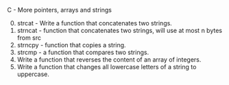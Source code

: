 C - More pointers, arrays and strings

0. strcat - Write a function that concatenates two strings.
1. strncat - function that concatenates two strings, will use at most n bytes from src
2. strncpy - function that copies a string.
3. strcmp - a function that compares two strings.
4. Write a function that reverses the content of an array of integers.
5. Write a function that changes all lowercase letters of a string to uppercase.

